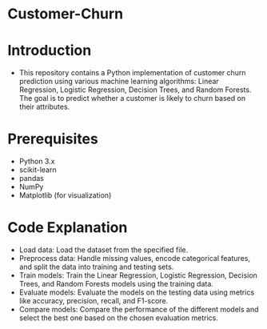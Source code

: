 # Customer-Churn
# Introduction
- This repository contains a Python implementation of customer churn prediction using various machine learning algorithms: Linear Regression, Logistic Regression, Decision Trees, and Random Forests. The goal is to predict whether a customer is likely to churn based on their attributes.

# Prerequisites
- Python 3.x
- scikit-learn
- pandas
- NumPy
- Matplotlib (for visualization)

#  Code Explanation


- Load data: Load the dataset from the specified file.
- Preprocess data: Handle missing values, encode categorical features, and split the data into training and testing sets.
- Train models: Train the Linear Regression, Logistic Regression, Decision Trees, and Random Forests models using the training data.
- Evaluate models: Evaluate the models on the testing data using metrics like accuracy, precision, recall, and F1-score.
- Compare models: Compare the performance of the different models and select the best one based on the chosen evaluation metrics.
